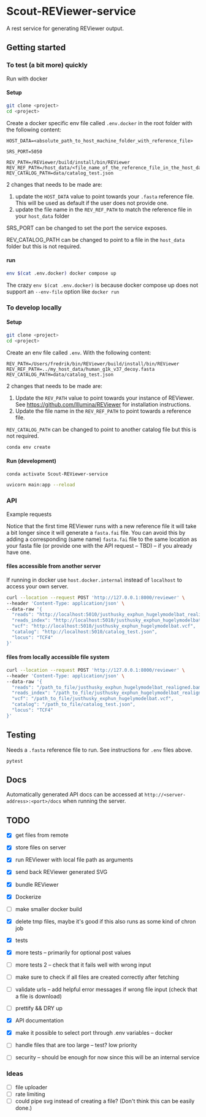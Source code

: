 # Scout-REViewer-service

A rest service for generating REViewer output.

## Getting started

### To test (a bit more) quickly

Run with docker

#### Setup

``` bash
git clone <project>
cd <project>
```

Create a docker specific env file called `.env.docker` in the root folder with
the following content:

```
HOST_DATA=<absolute_path_to_host_machine_folder_with_reference_file>

SRS_PORT=5050

REV_PATH=/REViewer/build/install/bin/REViewer
REV_REF_PATH=/host_data/<file_name_of_the_reference_file_in_the_host_data_folder>.fasta
REV_CATALOG_PATH=data/catalog_test.json
```

2 changes that needs to be made are:

1. update the `HOST_DATA` value to point towards your `.fasta` reference file.
   This will   be used as default if the user does not provide one.
2. update the file name in the `REV_REF_PATH` to match the reference file in
   your `host_data` folder

SRS_PORT can be changed to set the port the service exposes.

REV_CATALOG_PATH can be changed to point to a file in the `host_data` folder but
this is not required.

#### run

``` bash
env $(cat .env.docker) docker compose up
```

The crazy `env $(cat .env.docker)` is because docker compose up does not support
an `--env-file` option like `docker run`

### To develop locally

#### Setup

``` bash
git clone <project>
cd <project>
```

Create an env file called `.env`. With the following
content:

```
REV_PATH=/Users/fredrik/bin/REViewer/build/install/bin/REViewer
REV_REF_PATH=../my_host_data/human_g1k_v37_decoy.fasta
REV_CATALOG_PATH=data/catalog_test.json
```

2 changes that needs to be made are:

1. Update the `REV_PATH` value to point towards your instance of REViewer. See
   https://github.com/Illumina/REViewer for installation instructions.
2. Update the file name in the `REV_REF_PATH` to point towards a reference
   file.

`REV_CATALOG_PATH` can be changed to point to another catalog file but this is
not required.

``` bash
conda env create
```

#### Run (development)

``` bash
conda activate Scout-REViewer-service
```

``` bash
uvicorn main:app --reload
```

### API

Example requests

Notice that the first time REViewer runs with a new reference file it will take
a bit longer since it will generate a `fasta.fai` file. You can avoid this by
adding a corresponding (same name) `fasta.fai` file to the same location as your
fasta file (or provide one with the API request – TBD) – if you
already have one.

#### files accessible from another server

If running in docker use `host.docker.internal` instead of `localhost` to
access your own server.

``` bash
curl --location --request POST 'http://127.0.0.1:8000/reviewer' \
--header 'Content-Type: application/json' \
--data-raw '{
  "reads": "http://localhost:5010/justhusky_exphun_hugelymodelbat_realigned.bam",
  "reads_index": "http://localhost:5010/justhusky_exphun_hugelymodelbat_realigned.bam.bai",
  "vcf": "http://localhost:5010/justhusky_exphun_hugelymodelbat.vcf",
  "catalog": "http://localhost:5010/catalog_test.json",
  "locus": "TCF4"
}'
```

#### files from locally accessible file system

``` bash
curl --location --request POST 'http://127.0.0.1:8000/reviewer' \
--header 'Content-Type: application/json' \
--data-raw '{
  "reads": "/path_to_file/justhusky_exphun_hugelymodelbat_realigned.bam",
  "reads_index": "/path_to_file/justhusky_exphun_hugelymodelbat_realigned.bam.bai",
  "vcf": "/path_to_file/justhusky_exphun_hugelymodelbat.vcf",
  "catalog": "/path_to_file/catalog_test.json",
  "locus": "TCF4"
}'
```

## Testing

Needs a `.fasta` reference file to run. See instructions for `.env` files above.

```
pytest
```

## Docs

Automatically generated API docs can be accessed at
`http://<server-address>:<port>/docs` when running the server.

## TODO

- [x] get files from remote
- [x] store files on server
- [x] run REViewer with local file path as arguments
- [x] send back REViewer generated SVG
- [x] bundle REViewer
- [x] Dockerize
- [ ] make smaller docker build
- [x] delete tmp files, maybe it's good if this also runs as some kind of chron job
- [x] tests
- [x] more tests – primarily for optional post values
- [ ] more tests 2 – check that it fails well with wrong input
- [ ] make sure to check if all files are created correctly after fetching
- [ ] validate urls – add helpful error messages if wrong file input (check that a file is download)
- [ ] prettify && DRY up

- [x] API documentation
- [x] make it possible to select port through .env variables – docker

- [ ] handle files that are too large – test? low priority
- [ ] security – should be enough for now since this will be an internal service

### Ideas

- [ ] file uploader
- [ ] rate limiting
- [ ] could pipe svg instead of creating a file? (Don't think this can be easily done.)
